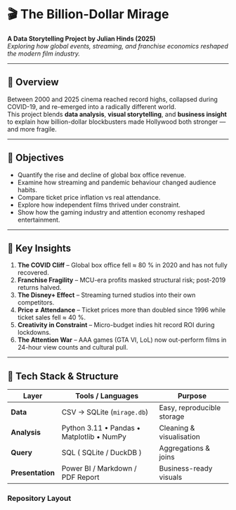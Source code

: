 # 🎬 The Billion-Dollar Mirage  
**A Data Storytelling Project by Julian Hinds (2025)**  
*Exploring how global events, streaming, and franchise economics reshaped the modern film industry.*

---

## 🧭 Overview
Between 2000 and 2025 cinema reached record highs, collapsed during COVID-19, and re-emerged into a radically different world.  
This project blends **data analysis**, **visual storytelling**, and **business insight** to explain how billion-dollar blockbusters made Hollywood both stronger — and more fragile.

---

## 🎯 Objectives
- Quantify the rise and decline of global box office revenue.  
- Examine how streaming and pandemic behaviour changed audience habits.  
- Compare ticket price inflation vs real attendance.  
- Explore how independent films thrived under constraint.  
- Show how the gaming industry and attention economy reshaped entertainment.

---

## 🧩 Key Insights
1. **The COVID Cliff** – Global box office fell ≈ 80 % in 2020 and has not fully recovered.  
2. **Franchise Fragility** – MCU-era profits masked structural risk; post-2019 returns halved.  
3. **The Disney+ Effect** – Streaming turned studios into their own competitors.  
4. **Price ≠ Attendance** – Ticket prices more than doubled since 1996 while ticket sales fell ≈ 40 %.  
5. **Creativity in Constraint** – Micro-budget indies hit record ROI during lockdowns.  
6. **The Attention War** – AAA games (GTA VI, LoL) now out-perform films in 24-hour view counts and cultural pull.

---

## 🧮 Tech Stack & Structure
| Layer | Tools / Languages | Purpose |
|-------|-------------------|----------|
| **Data** | CSV → SQLite (`mirage.db`) | Easy, reproducible storage |
| **Analysis** | Python 3.11 • Pandas • Matplotlib • NumPy | Cleaning & visualisation |
| **Query** | SQL ( SQLite / DuckDB ) | Aggregations & joins |
| **Presentation** | Power BI / Markdown / PDF Report | Business-ready visuals |

### Repository Layout
